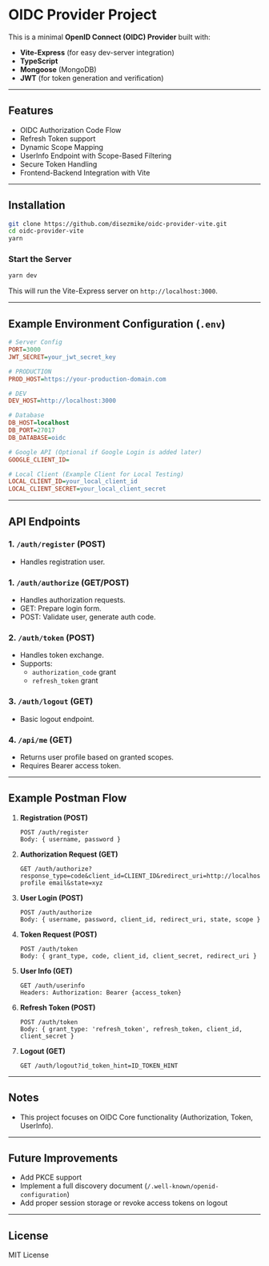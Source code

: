 # OIDC Provider Project

This is a minimal **OpenID Connect (OIDC) Provider** built with:

- **Vite-Express** (for easy dev-server integration)
- **TypeScript**
- **Mongoose** (MongoDB)
- **JWT** (for token generation and verification)

---

## Features

- OIDC Authorization Code Flow
- Refresh Token support
- Dynamic Scope Mapping
- UserInfo Endpoint with Scope-Based Filtering
- Secure Token Handling
- Frontend-Backend Integration with Vite

---

## Installation

```bash
git clone https://github.com/disezmike/oidc-provider-vite.git
cd oidc-provider-vite
yarn
```

### Start the Server

```bash
yarn dev
```

This will run the Vite-Express server on `http://localhost:3000`.

---

## Example Environment Configuration (`.env`)

```ini
# Server Config
PORT=3000
JWT_SECRET=your_jwt_secret_key

# PRODUCTION
PROD_HOST=https://your-production-domain.com

# DEV
DEV_HOST=http://localhost:3000

# Database
DB_HOST=localhost
DB_PORT=27017
DB_DATABASE=oidc

# Google API (Optional if Google Login is added later)
GOOGLE_CLIENT_ID=

# Local Client (Example Client for Local Testing)
LOCAL_CLIENT_ID=your_local_client_id
LOCAL_CLIENT_SECRET=your_local_client_secret
```

---

## API Endpoints

### 1. `/auth/register` (POST)
- Handles registration user.

### 1. `/auth/authorize` (GET/POST)

- Handles authorization requests.
- GET: Prepare login form.
- POST: Validate user, generate auth code.

### 2. `/auth/token` (POST)

- Handles token exchange.
- Supports:
  - `authorization_code` grant
  - `refresh_token` grant

### 3. `/auth/logout` (GET)

- Basic logout endpoint.

### 4. `/api/me` (GET)

- Returns user profile based on granted scopes.
- Requires Bearer access token.

---

## Example Postman Flow

1. **Registration (POST)**
   ```
   POST /auth/register
   Body: { username, password }
   ```

2. **Authorization Request (GET)**

   ```
   GET /auth/authorize?response_type=code&client_id=CLIENT_ID&redirect_uri=http://localhost:4000/callback&scope=openid profile email&state=xyz
   ```

3. **User Login (POST)**

   ```
   POST /auth/authorize
   Body: { username, password, client_id, redirect_uri, state, scope }
   ```

4. **Token Request (POST)**

   ```
   POST /auth/token
   Body: { grant_type, code, client_id, client_secret, redirect_uri }
   ```

5. **User Info (GET)**

   ```
   GET /auth/userinfo
   Headers: Authorization: Bearer {access_token}
   ```

6. **Refresh Token (POST)**

   ```
   POST /auth/token
   Body: { grant_type: 'refresh_token', refresh_token, client_id, client_secret }
   ```

7. **Logout (GET)**

   ```
   GET /auth/logout?id_token_hint=ID_TOKEN_HINT
   ```

---

## Notes

- This project focuses on OIDC Core functionality (Authorization, Token, UserInfo).

---

## Future Improvements

- Add PKCE support
- Implement a full discovery document (`/.well-known/openid-configuration`)
- Add proper session storage or revoke access tokens on logout

---

## License

MIT License

